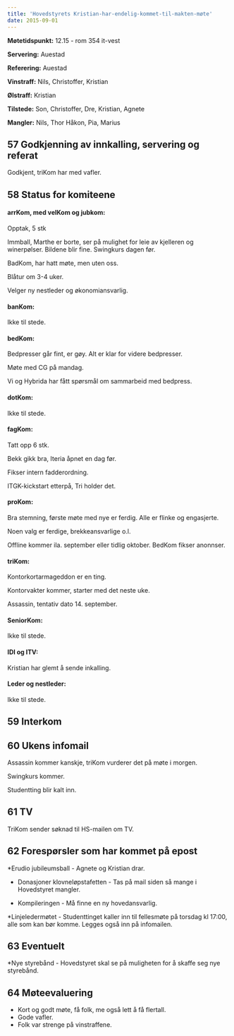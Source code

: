 ```yaml
---
title: 'Hovedstyrets Kristian-har-endelig-kommet-til-makten-møte'
date: 2015-09-01
---
```


**Møtetidspunkt:** 12.15 - rom 354 it-vest

**Servering:**  Auestad

**Referering:**  Auestad

**Vinstraff:** Nils, Christoffer, Kristian

**Ølstraff:** Kristian

**Tilstede:** Son, Christoffer, Dre, Kristian, Agnete

**Mangler:** Nils, Thor Håkon, Pia, Marius

## 57 Godkjenning av innkalling, servering og referat  

Godkjent, triKom har med vafler.

## 58 Status for komiteene

#### arrKom, med velKom og jubkom:

Opptak, 5 stk

Immball, Marthe er borte, ser på mulighet for leie av kjelleren og winerpølser. Bildene blir fine. Swingkurs dagen før.

BadKom, har hatt møte, men uten oss.

Blåtur om 3-4 uker.

Velger ny nestleder og økonomiansvarlig.

#### banKom:

Ikke til stede.

#### bedKom:

Bedpresser går fint, er gøy. Alt er klar for videre bedpresser.

Møte med CG på mandag.

Vi og Hybrida har fått spørsmål om sammarbeid med bedpress.

#### dotKom:

Ikke til stede.

#### fagKom:

Tatt opp 6 stk.

Bekk gikk bra, Iteria åpnet en dag før.

Fikser intern fadderordning.

ITGK-kickstart etterpå, Tri holder det.

#### proKom:

Bra stemning, første møte med nye er ferdig. Alle er flinke og engasjerte.

Noen valg er ferdige, brekkeansvarlige o.l.

Offline kommer ila. september eller tidlig oktober. BedKom fikser anonnser.

#### triKom:

Kontorkortarmageddon er en ting.

Kontorvakter kommer, starter med det neste uke.

Assassin, tentativ dato 14. september.

#### SeniorKom:

Ikke til stede.

#### IDI og ITV:

Kristian har glemt å sende inkalling.

#### Leder og nestleder:  

Ikke til stede. 

## 59 Interkom 

## 60 Ukens infomail

Assassin kommer kanskje, triKom vurderer det på møte i morgen.

Swingkurs kommer.

Studentting blir kalt inn.

## 61 TV

TriKom sender søknad til HS-mailen om TV.

## 62 Forespørsler som har kommet på epost

*Erudio jubileumsball  -  Agnete og Kristian drar.

* Donasjoner klovneløpstafetten  -  Tas på mail siden så mange i Hovedstyret mangler.

* Kompileringen  -  Må finne en ny hovedansvarlig.

*Linjeledermøtet  -  Studenttinget kaller inn til fellesmøte på torsdag kl 17:00, alle som kan bør komme. Legges også inn på infomailen.

## 63 Eventuelt  

*Nye styrebånd - Hovedstyret skal se på muligheten for å skaffe seg nye styrebånd.

## 64 Møteevaluering

* Kort og godt møte, få folk, me også lett å få flertall.
* Gode vafler.
* Folk var strenge på vinstraffene. 
